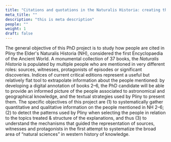 ```yaml
---
title: "Citations and quotations in the Naturalis Historia: creating the canon in the Encyclopaedia"
meta_title: ""
description: "this is meta description"
people: ""
weight: 1
draft: false
---
```


The general objective of this PhD project is to study how people are cited in Pliny the Elder's
Naturalis Historia (NH), considered the first Encyclopaedia of the Ancient World. A
monumental collection of 37 books, the _Naturalis Historia_ is populated by multiple people who are mentioned in very
different roles: sources, witnesses, protagonists of episodes or significant discoveries. Indices of current
critical editions represent a useful but relatively flat tool to extrapolate information about the people
mentioned: by developing a digital annotation of books 2–6, the PhD candidate will be able to provide an
informed picture of the people associated to astronomical and geographical knowledge, and the textual
strategies used by Pliny to present them. The specific objectives of this project are (1) to systematically
gather quantitative and qualitative information on the people mentioned in NH 2–6; (2) to detect the patterns
used by Pliny when selecting the people in relation to the topics treated & structure of the explanations, and
thus (3) to understand the mechanisms that guided the representation of sources, witnesses and protagonists
in the first attempt to systematize the broad area of “natural sciences” in western history of knowledge.

